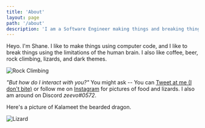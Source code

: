 ```yaml
---
title: 'About'
layout: page
path: '/about'
description: 'I am a Software Engineer making things and breaking things. I also like lizards and rock climbing.'
---
```


Heyo. I'm Shane. I like to make things using computer code, and I like to break things using the limitations of the human brain. I also like coffee, beer, rock climbing, lizards, and dark themes.

![Rock Climbing](https://scontent-iad3-1.cdninstagram.com/vp/e4d5178d8c9f3db59d5492d81d540401/5E127FC4/t51.2885-15/sh0.08/e35/s750x750/67390580_507221233377188_3964135464389981601_n.jpg?_nc_ht=scontent-iad3-1.cdninstagram.com)

_"But how do I interact with you?"_ You might ask -- You can [Tweet at me (I don't bite)](https://twitter.com/zeevosec) or follow me on [Instagram](https://instagram.com/zeevosec) for pictures of food and lizards. I also am around on Discord _zeevo#0572_.

Here's a picture of Kalameet the bearded dragon.

![Lizard](https://scontent-iad3-1.cdninstagram.com/vp/df7d7977680ff0ca29c9d0643bf63371/5E06FB50/t51.2885-15/sh0.08/e35/s750x750/67111888_146619286427328_1892552359384793284_n.jpg?_nc_ht=scontent-iad3-1.cdninstagram.com)

